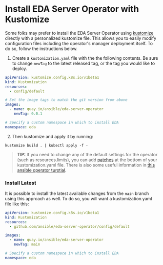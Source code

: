 # Install EDA Server Operator with Kustomize

Some folks may prefer to install the EDA Server Operator using [kustomize](https://kustomize.io/) directly with a personalized kustomize file. This allows you to easily modify configuration files including the operator's manager deployment itself. To do so, follow the instructions below.


1. Create a `kustomization.yaml` file with the the following contents. Be sure to change `newTag` to the latest released tag, or the tag you would like to deploy.

```yaml
apiVersion: kustomize.config.k8s.io/v1beta1
kind: Kustomization
resources:
  - config/default

# Set the image tags to match the git version from above
images:
  - name: quay.io/ansible/eda-server-operator
    newTag: 0.0.1

# Specify a custom namespace in which to install EDA
namespace: eda
```

2. Then kustomize and apply it by running:

```
kustomize build . | kubectl apply -f -
```
> **TIP:** If you need to change any of the default settings for the operator (such as resources.limits), you can add [patches](https://kubectl.docs.kubernetes.io/references/kustomize/kustomization/patches/) at the bottom of your kustomization.yaml file. There is also some useful information in [this ansible operator turotial](https://sdk.operatorframework.io/docs/building-operators/ansible/tutorial).


### Install Latest

It is possible to install the latest available changes from the `main` branch using this approach as well. To do so, you will want a kustomization.yaml file like this:

```yaml
apiVersion: kustomize.config.k8s.io/v1beta1
kind: Kustomization
resources:
  - github.com/ansible/eda-server-operator/config/default

images:
  - name: quay.io/ansible/eda-server-operator
    newTag: main

# Specify a custom namespace in which to install EDA
namespace: eda
```
